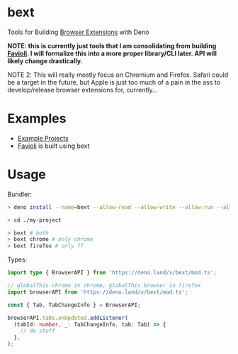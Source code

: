 # bext

Tools for Building
[Browser Extensions](https://developer.mozilla.org/en-US/docs/Mozilla/Add-ons/WebExtensions)
with Deno

**NOTE: this is currently just tools that I am consolidating from building
[Favioli](https://github.com/bpevs/favioli). I will formalize this into a more
proper library/CLI later. API will likely change drastically.**

NOTE 2: This will really mostly focus on Chromium and Firefox. Safari could be a
target in the future, but Apple is just too much of a pain in the ass to
develop/release browser extensions for, currently...

# Examples

- [Example Projects](https://github.com/bpevs/bext_examples)
- [Favioli](https://github.com/bpevs/favioli) is built using bext

# Usage

Bundler:

```sh
> deno install --name=bext --allow-read --allow-write --allow-run --allow-env https://deno.land/x/bext/main.ts

> cd ./my-project

> bext # both
> bext chrome # only chrome
> bext firefox # only ff
```

Types:

```ts
import type { BrowserAPI } from 'https://deno.land/x/bext/mod.ts';

// globalThis.chrome in chrome, globalThis.browser in firefox
import browserAPI from 'https://deno.land/x/bext/mod.ts';

const { Tab, TabChangeInfo } = BrowserAPI;

browserAPI.tabs.onUpdated.addListener(
  (tabId: number, _: TabChangeInfo, tab: Tab) => {
    // do stuff
  },
);
```
